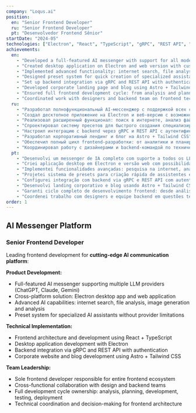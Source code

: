 ```yaml
---
company: "Loqus.ai"
position:
  en: "Senior Frontend Developer"
  ru: "Senior Frontend Developer"
  pt: "Desenvolvedor Frontend Sênior"
startDate: "2024-05"
technologies: ["Electron", "React", "TypeScript", "gRPC", "REST API", "Astro", "Tailwind CSS"]
achievements:
  en:
    - "Developed a full-featured AI messenger with support for all modern LLM (ChatGPT, Claude, Gemini, etc.) as the sole frontend developer"
    - "Created desktop application on Electron and web version with customizable personal AI assistants without provider limitations"
    - "Implemented advanced functionality: internet search, file analysis, image generation and analysis"
    - "Designed preset system for quick creation of specialized assistants"
    - "Set up backend integration via gRPC and REST API with authentication"
    - "Developed corporate landing page and blog using Astro + Tailwind CSS"
    - "Ensured full frontend development cycle: from analysis and planning to testing and deployment"
    - "Coordinated work with designers and backend team on frontend technical issues"
  ru:
    - "Разработал полнофункциональный AI-мессенджер с поддержкой всех современных LLM (ChatGPT, Claude, Gemini и др.) как единственный frontend-разработчик в команде"
    - "Создал десктопное приложение на Electron и веб-версию с возможностью настройки персональных AI-ассистентов без ограничений провайдеров"
    - "Реализовал расширенный функционал: поиск в интернете, анализ файлов, генерация и анализ изображений"
    - "Спроектировал систему пресетов для быстрого создания специализированных ассистентов"
    - "Настроил интеграцию с backend через gRPC и REST API с аутентификацией"
    - "Разработал корпоративный лендинг и блог на Astro + Tailwind CSS"
    - "Обеспечил полный цикл frontend-разработки: от аналитики и планирования до тестирования и деплоя"
    - "Координировал работу с дизайнерами и backend-командой по техническим вопросам frontend"
  pt:
    - "Desenvolvi um messenger de IA completo com suporte a todos os LLM modernos (ChatGPT, Claude, Gemini, etc.) como único desenvolvedor frontend da equipe"
    - "Criei aplicação desktop em Electron e versão web com possibilidade de configurar assistentes de IA pessoais sem limitações de provedores"
    - "Implementei funcionalidades avançadas: pesquisa na internet, análise de arquivos, geração e análise de imagens"
    - "Projetei sistema de presets para criação rápida de assistentes especializados"
    - "Configurei integração com backend via gRPC e REST API com autenticação"
    - "Desenvolvi landing corporativo e blog usando Astro + Tailwind CSS"
    - "Garanti ciclo completo de desenvolvimento frontend: desde análise e planejamento até testes e deploy"
    - "Coordenei trabalho com designers e equipe backend em questões técnicas de frontend"
order: 1
---
```


## AI Messenger Platform

### Senior Frontend Developer
Leading frontend development for **cutting-edge AI communication platform**:

**Product Development:**
- Full-featured AI messenger supporting multiple LLM providers (ChatGPT, Claude, Gemini)
- Cross-platform solution: Electron desktop app and web application
- Advanced AI capabilities: internet search, file analysis, image generation and analysis
- Preset system for specialized AI assistants without provider limitations

**Technical Implementation:**
- Frontend architecture and development using React + TypeScript
- Desktop application development with Electron
- Backend integration via gRPC and REST API with authentication
- Corporate website and blog development using Astro + Tailwind CSS

**Team Leadership:**
- Sole frontend developer responsible for entire frontend ecosystem
- Cross-functional collaboration with design and backend teams
- Full development cycle ownership: analysis, planning, development, testing, deployment
- Technical coordination and decision-making for frontend architecture